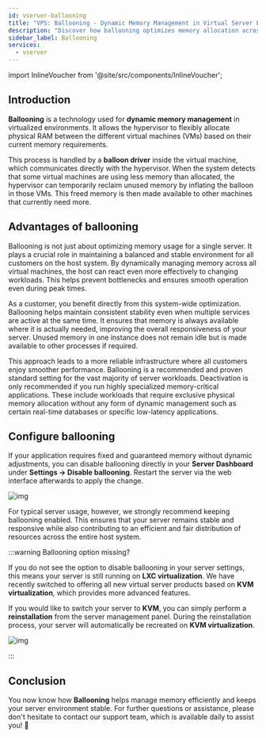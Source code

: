 ```yaml
---
id: vserver-ballooning
title: "VPS: Ballooning - Dynamic Memory Management in Virtual Server Environments"
description: "Discover how ballooning optimizes memory allocation across virtual machines to enhance server stability and performance → Learn more now"
sidebar_label: Ballooning
services:
  - vserver
---
```


import InlineVoucher from '@site/src/components/InlineVoucher';

## Introduction

**Ballooning** is a technology used for **dynamic memory management** in virtualized environments. It allows the hypervisor to flexibly allocate physical RAM between the different virtual machines (VMs) based on their current memory requirements.

This process is handled by a **balloon driver** inside the virtual machine, which communicates directly with the hypervisor. When the system detects that some virtual machines are using less memory than allocated, the hypervisor can temporarily reclaim unused memory by inflating the balloon in those VMs. This freed memory is then made available to other machines that currently need more.



## Advantages of ballooning

Ballooning is not just about optimizing memory usage for a single server. It plays a crucial role in maintaining a balanced and stable environment for all customers on the host system. By dynamically managing memory across all virtual machines, the host can react even more effectively to changing workloads. This helps prevent bottlenecks and ensures smooth operation even during peak times.

As a customer, you benefit directly from this system-wide optimization. Ballooning helps maintain consistent stability even when multiple services are active at the same time. It ensures that memory is always available where it is actually needed, improving the overall responsiveness of your server. Unused memory in one instance does not remain idle but is made available to other processes if required.

This approach leads to a more reliable infrastructure where all customers enjoy smoother performance. Ballooning is a recommended and proven standard setting for the vast majority of server workloads. Deactivation is only recommended if you run highly specialized memory-critical applications. These include workloads that require exclusive physical memory allocation without any form of dynamic management such as certain real-time databases or specific low-latency applications.



## Configure ballooning

If your application requires fixed and guaranteed memory without dynamic adjustments, you can disable ballooning directly in your **Server Dashboard** under **Settings → Disable ballooning**. Restart the server via the web interface afterwards to apply the change.

![img](https://screensaver01.zap-hosting.com/index.php/s/zK92KzbQ7LQe79d/download)

For typical server usage, however, we strongly recommend keeping ballooning enabled. This ensures that your server remains stable and responsive while also contributing to an efficient and fair distribution of resources across the entire host system.

:::warning Ballooning option missing?

If you do not see the option to disable ballooning in your server settings, this means your server is still running on **LXC virtualization**. We have recently switched to offering all new virtual server products based on **KVM virtualization**, which provides more advanced features.

If you would like to switch your server to **KVM**, you can simply perform a **reinstallation** from the server management panel. During the reinstallation process, your server will automatically be recreated on **KVM virtualization**.

![img](https://screensaver01.zap-hosting.com/index.php/s/Mcq4SyD92XKSZ3E/download)

:::

## Conclusion

You now know how **Ballooning** helps manage memory efficiently and keeps your server environment stable. For further questions or assistance, please don't hesitate to contact our support team, which is available daily to assist you! 🙂

<InlineVoucher />


<InlineVoucher />
